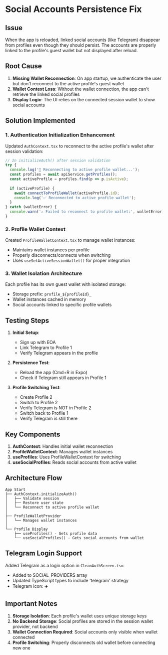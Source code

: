 # Social Accounts Persistence Fix

## Issue

When the app is reloaded, linked social accounts (like Telegram) disappear from profiles even though they should persist. The accounts are properly linked to the profile's guest wallet but not displayed after reload.

## Root Cause

1. **Missing Wallet Reconnection**: On app startup, we authenticate the user but don't reconnect to the active profile's guest wallet
2. **Wallet Context Loss**: Without the wallet connection, the app can't retrieve the linked social profiles
3. **Display Logic**: The UI relies on the connected session wallet to show social accounts

## Solution Implemented

### 1. Authentication Initialization Enhancement

Updated `AuthContext.tsx` to reconnect to the active profile's wallet after session validation:

```typescript
// In initializeAuth() after session validation
try {
  console.log('🔄 Reconnecting to active profile wallet...');
  const profiles = await apiService.getProfiles();
  const activeProfile = profiles.find(p => p.isActive);
  
  if (activeProfile) {
    await connectToProfileWallet(activeProfile.id);
    console.log('✅ Reconnected to active profile wallet');
  }
} catch (walletError) {
  console.warn('⚠️ Failed to reconnect to profile wallet:', walletError);
}
```

### 2. Profile Wallet Context

Created `ProfileWalletContext.tsx` to manage wallet instances:
- Maintains wallet instances per profile
- Properly disconnects/connects when switching
- Uses `useSetActiveSessionWallet()` for proper integration

### 3. Wallet Isolation Architecture

Each profile has its own guest wallet with isolated storage:
- Storage prefix: `profile_${profileId}_`
- Wallet instances cached in memory
- Social accounts linked to specific profile wallets

## Testing Steps

1. **Initial Setup**:
   - Sign up with EOA
   - Link Telegram to Profile 1
   - Verify Telegram appears in the profile

2. **Persistence Test**:
   - Reload the app (Cmd+R in Expo)
   - Check if Telegram still appears in Profile 1

3. **Profile Switching Test**:
   - Create Profile 2
   - Switch to Profile 2
   - Verify Telegram is NOT in Profile 2
   - Switch back to Profile 1
   - Verify Telegram is still there

## Key Components

1. **AuthContext**: Handles initial wallet reconnection
2. **ProfileWalletContext**: Manages wallet instances
3. **useProfiles**: Uses ProfileWalletContext for switching
4. **useSocialProfiles**: Reads social accounts from active wallet

## Architecture Flow

```
App Start
├── AuthContext.initializeAuth()
│   ├── Validate session
│   ├── Restore user state
│   └── Reconnect to active profile wallet
│
├── ProfileWalletProvider
│   └── Manages wallet instances
│
└── Profile Display
    ├── useProfiles() - Gets profile data
    └── useSocialProfiles() - Gets social accounts from wallet
```

## Telegram Login Support

Added Telegram as a login option in `CleanAuthScreen.tsx`:
- Added to SOCIAL_PROVIDERS array
- Updated TypeScript types to include 'telegram' strategy
- Telegram icon: ✈️

## Important Notes

1. **Storage Isolation**: Each profile's wallet uses unique storage keys
2. **No Backend Storage**: Social profiles are stored in the session wallet provider, not backend
3. **Wallet Connection Required**: Social accounts only visible when wallet connected
4. **Profile Switching**: Properly disconnects old wallet before connecting new one
